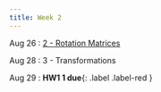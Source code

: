 ```yaml
---
title: Week 2
---
```


Aug 26
: [2 - Rotation Matrices](lecture2.pdf)

Aug 28
: 3 - Transformations

Aug 29
: **HW1 1 due**{: .label .label-red }

